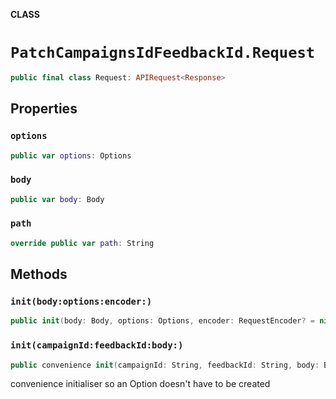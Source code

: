 **CLASS**

# `PatchCampaignsIdFeedbackId.Request`

```swift
public final class Request: APIRequest<Response>
```

## Properties
### `options`

```swift
public var options: Options
```

### `body`

```swift
public var body: Body
```

### `path`

```swift
override public var path: String
```

## Methods
### `init(body:options:encoder:)`

```swift
public init(body: Body, options: Options, encoder: RequestEncoder? = nil)
```

### `init(campaignId:feedbackId:body:)`

```swift
public convenience init(campaignId: String, feedbackId: String, body: Body)
```

convenience initialiser so an Option doesn't have to be created
